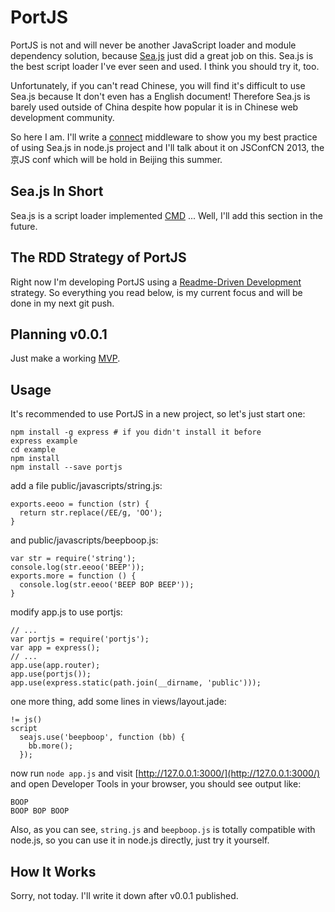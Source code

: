 PortJS
======

PortJS is not and will never be another JavaScript loader and module dependency solution, because [Sea.js](http://seajs.org) just did a great job on this. Sea.js is the best script loader I've ever seen and used. I think you should try it, too.

Unfortunately, if you can't read Chinese, you will find it's difficult to use Sea.js because It don't even has a English document! Therefore Sea.js is barely used outside of China despite how popular it is in Chinese web development community.

So here I am. I'll write a [connect](http://www.senchalabs.org/connect/) middleware to show you my best practice of using Sea.js in node.js project and I'll talk about it on JSConfCN 2013, the 京JS conf which will be hold in Beijing this summer.

Sea.js In Short
---------------

Sea.js is a script loader implemented [CMD](http://wiki.commonjs.org/wiki/Modules/Wrappings) ... Well, I'll add this section in the future.

The RDD Strategy of PortJS
--------------------------

Right now I'm developing PortJS using a [Readme-Driven Development](http://tom.preston-werner.com/2010/08/23/readme-driven-development.html) strategy. So everything you read below, is my current focus and will be done in my next git push.

Planning v0.0.1
---------------

Just make a working [MVP](http://en.wikipedia.org/wiki/Minimum_viable_product).

Usage
-----

It's recommended to use PortJS in a new project, so let's just start one:

    npm install -g express # if you didn't install it before
    express example
    cd example
    npm install
    npm install --save portjs

add a file public/javascripts/string.js:

    exports.eeoo = function (str) {
      return str.replace(/EE/g, 'OO');
    }

and public/javascripts/beepboop.js:

    var str = require('string');
    console.log(str.eeoo('BEEP'));
    exports.more = function () {
      console.log(str.eeoo('BEEP BOP BEEP'));
    }

modify app.js to use portjs:

    // ...
    var portjs = require('portjs');
    var app = express();
    // ...
    app.use(app.router);
    app.use(portjs());
    app.use(express.static(path.join(__dirname, 'public')));

one more thing, add some lines in views/layout.jade:

    != js()
    script
      seajs.use('beepboop', function (bb) {
        bb.more();
      });

now run `node app.js` and visit [http://127.0.0.1:3000/](http://127.0.0.1:3000/) and open Developer Tools in your browser, you should see output like:

    BOOP
    BOOP BOP BOOP

Also, as you can see, `string.js` and `beepboop.js` is totally compatible with node.js, so you can use it in node.js directly, just try it yourself.

How It Works
------------

Sorry, not today. I'll write it down after v0.0.1 published.
